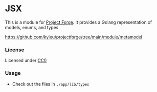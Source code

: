 # JSX

This is a module for [Project Forge](https://projectforge.dev). It provides a Golang representation of models, enums, and types.

https://github.com/kyleu/projectforge/tree/main/module/metamodel

### License

Licensed under [CC0](https://creativecommons.org/publicdomain/zero/1.0)

### Usage
- Check out the files in `./app/lib/types`
